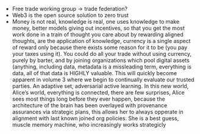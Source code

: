 - Free trade working group -> trade federation?
- Web3 is the open source solution to zero trust
- Money is not real, knowledge is real, one uses knowledge to make money, better models giving out incentives, so that you get the most work done in a train of thought you care about by rewarding aligned thoughts, are the application of knowledge, currency is a single aspect of reward only because there exists some reason for it to be (you pay your taxes using it). You could do all your trade without using currency, purely by barter, and by joining organizations which pool digital assets (anything, including data, metadata is a missleading term, everything is data, all of that data is HIGHLY valuable. This will quickly become apparent in volume 3 where we begin to continually evaluate our trusted parties. An adaptive set, adversarial active learning. In this new world, Alice’s world, everything is connected, there are few surprises, Alice sees most things long before they ever happen, because the architecture of the brain has been overlayed with provenance assurances via strategic plans, this allows her to always opperate in alignment with last known joined org policies. She is a best guess, muscle memory machine, who increasingly works strategicly 
